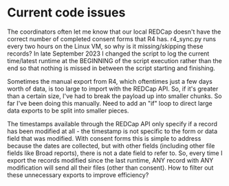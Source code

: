 # Current code issues
The coordinators often let me know that our local REDCap doesn't have the correct number of completed consent forms that R4 has. r4_sync.py runs every two hours on the Linux VM, so why is it missing/skipping these records? In late September 2023 I changed the script to log the current time/latest runtime at the BEGINNING of the script execution rather than the end so that nothing is missed in between the script starting and finishing. 

Sometimes the manual export from R4, which oftentimes just a few days worth of data, is too large to import with the REDCap API. So, if it's greater than a certain size, I've had to break the payload up into smaller chunks. So far I've been doing this manually. Need to add an "if" loop to direct large data exports to be split into smaller pieces. 

The timestamps available through the REDCap API only specify if a record has been modified at all - the timestamp is not specific to the form or data field that was modified. With consent forms this is simple to address because the dates are collected, but with other fields (including other file fields like Broad reports), there is not a date field to refer to. So, every time I export the records modified since the last runtime, ANY record with ANY modification will send all their files (other than consent). How to filter out these unnecessary exports to improve efficiency?

